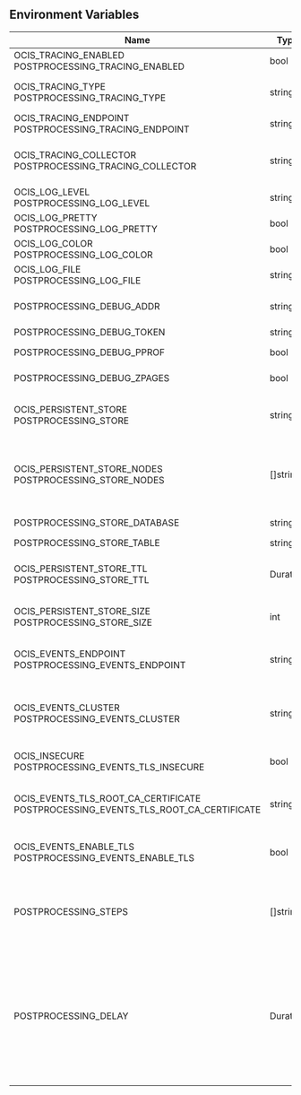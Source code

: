 ## Environment Variables

| Name | Type | Default Value | Description |
|------|------|---------------|-------------|
| OCIS_TRACING_ENABLED<br/>POSTPROCESSING_TRACING_ENABLED | bool | false | Activates tracing.|
| OCIS_TRACING_TYPE<br/>POSTPROCESSING_TRACING_TYPE | string |  | The type of tracing. Defaults to '', which is the same as 'jaeger'. Allowed tracing types are 'jaeger' and '' as of now.|
| OCIS_TRACING_ENDPOINT<br/>POSTPROCESSING_TRACING_ENDPOINT | string |  | The endpoint of the tracing agent.|
| OCIS_TRACING_COLLECTOR<br/>POSTPROCESSING_TRACING_COLLECTOR | string |  | The HTTP endpoint for sending spans directly to a collector, i.e. http://jaeger-collector:14268/api/traces. Only used if the tracing endpoint is unset.|
| OCIS_LOG_LEVEL<br/>POSTPROCESSING_LOG_LEVEL | string |  | The log level. Valid values are: 'panic', 'fatal', 'error', 'warn', 'info', 'debug', 'trace'.|
| OCIS_LOG_PRETTY<br/>POSTPROCESSING_LOG_PRETTY | bool | false | Activates pretty log output.|
| OCIS_LOG_COLOR<br/>POSTPROCESSING_LOG_COLOR | bool | false | Activates colorized log output.|
| OCIS_LOG_FILE<br/>POSTPROCESSING_LOG_FILE | string |  | The path to the log file. Activates logging to this file if set.|
| POSTPROCESSING_DEBUG_ADDR | string | 127.0.0.1:9255 | Bind address of the debug server, where metrics, health, config and debug endpoints will be exposed.|
| POSTPROCESSING_DEBUG_TOKEN | string |  | Token to secure the metrics endpoint.|
| POSTPROCESSING_DEBUG_PPROF | bool | false | Enables pprof, which can be used for profiling.|
| POSTPROCESSING_DEBUG_ZPAGES | bool | false | Enables zpages, which can be used for collecting and viewing in-memory traces.|
| OCIS_PERSISTENT_STORE<br/>POSTPROCESSING_STORE | string | memory | The type of the store. Supported values are: 'memory', 'ocmem', 'etcd', 'redis', 'redis-sentinel', 'nats-js', 'noop'. See the text description for details.|
| OCIS_PERSISTENT_STORE_NODES<br/>POSTPROCESSING_STORE_NODES | []string | [] | A comma separated list of nodes to access the configured store. This has no effect when 'memory' or 'ocmem' stores are configured. Note that the behaviour how nodes are used is dependent on the library of the configured store.|
| POSTPROCESSING_STORE_DATABASE | string | postprocessing | The database name the configured store should use.|
| POSTPROCESSING_STORE_TABLE | string | postprocessing | The database table the store should use.|
| OCIS_PERSISTENT_STORE_TTL<br/>POSTPROCESSING_STORE_TTL | Duration | 0s | Time to live for events in the store. The duration can be set as number followed by a unit identifier like s, m or h. Defaults to '336h' (2 weeks).|
| OCIS_PERSISTENT_STORE_SIZE<br/>POSTPROCESSING_STORE_SIZE | int | 0 | The maximum quantity of items in the store. Only applies when store type 'ocmem' is configured. Defaults to 512.|
| OCIS_EVENTS_ENDPOINT<br/>POSTPROCESSING_EVENTS_ENDPOINT | string | 127.0.0.1:9233 | The address of the event system. The event system is the message queuing service. It is used as message broker for the microservice architecture.|
| OCIS_EVENTS_CLUSTER<br/>POSTPROCESSING_EVENTS_CLUSTER | string | ocis-cluster | The clusterID of the event system. The event system is the message queuing service. It is used as message broker for the microservice architecture. Mandatory when using NATS as event system.|
| OCIS_INSECURE<br/>POSTPROCESSING_EVENTS_TLS_INSECURE | bool | false | Whether the ocis server should skip the client certificate verification during the TLS handshake.|
| OCIS_EVENTS_TLS_ROOT_CA_CERTIFICATE<br/>POSTPROCESSING_EVENTS_TLS_ROOT_CA_CERTIFICATE | string |  | The root CA certificate used to validate the server's TLS certificate. If provided POSTPROCESSING_EVENTS_TLS_INSECURE will be seen as false.|
| OCIS_EVENTS_ENABLE_TLS<br/>POSTPROCESSING_EVENTS_ENABLE_TLS | bool | false | Enable TLS for the connection to the events broker. The events broker is the ocis service which receives and delivers events between the services.|
| POSTPROCESSING_STEPS | []string | [] | A comma separated list of postprocessing steps, processed in order of their appearance. Currently supported values by the system are: 'virusscan', 'policies' and 'delay'. Custom steps are allowed. See the documentation for instructions.|
| POSTPROCESSING_DELAY | Duration | 0s | After uploading a file but before making it available for download, a delay step can be added. Intended for developing purposes only. The duration can be set as number followed by a unit identifier like s, m or h. If a duration is set but the keyword 'delay' is not explicitely added to 'POSTPROCESSING_STEPS', the delay step will be processed as last step. In such a case, a log entry will be written on service startup to remind the admin about that situation.|